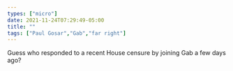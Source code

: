 ```yaml
---
types: ["micro"]
date: 2021-11-24T07:29:49-05:00
title: ""
tags: ["Paul Gosar","Gab","far right"]
---
```

Guess who responded to a recent House censure by joining Gab a few days ago?

